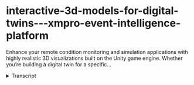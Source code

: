 # interactive-3d-models-for-digital-twins---xmpro-event-intelligence-platform
<!-- embeded video removed -->



Enhance your remote condition monitoring and simulation applications with highly realistic 3D visualizations built on the Unity game engine. Whether you’re building a digital twin for a specific...
<details>
<summary>Transcript</summary>Enhance your remote condition monitoring and simulation applications with highly realistic 3D visualizations built on the Unity game engine. Whether you’re building a digital twin for a specific...
embed interactive 3d models in your

digital twin applications with XM pro

enhance your remote condition monitoring

and simulation applications with highly

realistic 3d visualizations both on the

Unity game engine X and Pro allows you

to embed 3d models in your real time

apps you can simply drag and drop the

unity model block onto the app designer

canvas configure where the data comes

from and then see your 3d visualization

come to life when building simulation

digital twins in X and Pro you can also

input data to simulate specific

conditions and then get instant feedback

from the changes to your 3d model we've

made it easier than ever to update 3d

models in real time without custom

coding X and pros data stream designer

comes with a library of pre-built

connectors which also includes a unity

action agent this agent enables you to

continuously send a real-time data to a

3d unity model it can update the model

when changes occur in the data like

making a pump appear red when it's

temperature goes above a certain

threshold so whether you're building a

digital twin for a specific asset type

or an entire plant you can now virtually

navigate and interact with its 3d model

in real time
</details>